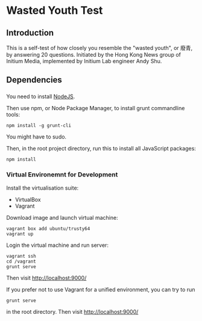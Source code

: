 # Wasted Youth Test

## Introduction
This is a self-test of how closely you resemble the "wasted youth", or 廢青, by answering 20 questions.
Initiated by the Hong Kong News group of Initium Media, implemented by Initium Lab engineer Andy Shu.

## Dependencies

### 

You need to install [NodeJS](https://nodejs.org/).

Then use npm, or Node Package Manager, to install grunt commandline tools:
```
npm install -g grunt-cli
```
You might have to sudo.

Then, in the root project directory, run this to install all JavaScript packages:
```
npm install
```

### Virtual Environemnt for Development
Install the virtualisation suite:

- VirtualBox
- Vagrant

Download image and launch virtual machine:

```
vagrant box add ubuntu/trusty64
vagrant up
```

Login the virtual machine and run server:

```
vagrant ssh
cd /vagrant
grunt serve
```

Then visit
<http://localhost:9000/>

If you prefer not to use Vagrant for a unified environment, you can try to run
```
grunt serve
```
in the root directory. Then visit
<http://localhost:9000/>
